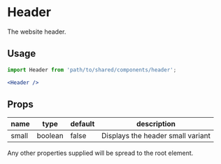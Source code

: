 # Header

The website header.

## Usage

```jsx
import Header from 'path/to/shared/components/header';

<Header />
```

## Props

| name | type | default | description |
| ---- | ---- | ------- | ----------- |
| small | boolean | false | Displays the header small variant |

Any other properties supplied will be spread to the root element.
